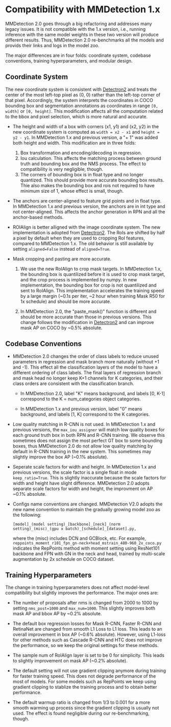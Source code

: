 # Compatibility with MMDetection 1.x

MMDetection 2.0 goes through a big refactoring and addresses many legacy issues. It is not compatible with the 1.x version, i.e., running inference with the same model weights in these two version will produce different results. Thus, MMDetection 2.0 re-benchmarks all the models and provids their links and logs in the model zoo.

The major differences are in four folds: coordinate system, codebase conventions, training hyperparameters, and modular design.

## Coordinate System
The new coordinate system is consistent with [Detectron2](https://github.com/facebookresearch/detectron2/) and treats the center of the most left-top pixel as (0, 0) rather than the left-top corner of that pixel.
Accordingly, the system interprets the coordinates in COCO bounding box and segmentation annotations as coordinates in range `[0, width]` or `[0, height]`.
This modification affects all the computation related to the bbox and pixel selection,
which is more natural and accurate.

- The height and width of a box with corners (x1, y1) and (x2, y2) in the new coordinate system is computed as `width = x2 - x1` and `height = y2 - y1`.
In MMDetection 1.x and previous version, a "+ 1" was added both height and width.
This modification are in three folds:

  1. Box transformation and encoding/decoding in regression.
  2. Iou calculation. This affects the matching process between ground truth and bounding box and the NMS process. The effect to compatibility is very negligible, though.
  3. The corners of bounding box is in float type and no longer quantized. This should provide more accurate bounding box results. Thie also makes the bounding box and rois not required to have minimum size of 1, whose effect is small, though.

- The anchors are center-aligned to feature grid points and in float type.
In MMDetection 1.x and previous version, the anchors are in int type and not center-aligned.
This affects the anchor generation in RPN and all the anchor-based methods.

- ROIAlign is better alligned with the image coordinate system. The new implementation is adopted from [Detectron2](https://github.com/facebookresearch/detectron2/tree/master/detectron2/layers/csrc/ROIAlign).
The RoIs are shifted by half a pixel by default when they are used to cropping RoI features, compared to MMDetection 1.x.
The old behavior is still available by setting `aligned=False` instead of `aligned=True`.

- Mask cropping and pasting are more accurate.

  1. We use the new RoIAlign to crop mask targets. In MMDetection 1.x, the bounding box is quantilized before it is used to crop mask target, and the crop process is implemented by numpy. In new implementation, the bounding box for crop is not quantilized and sent to RoIAlign. This implementation accelerates the training speed by a large margin (~0.1s per iter, ~2 hour when training Mask R50 for 1x schedule) and should be more accurate.

  2. In MMDetection 2.0, the "paste_mask()" function is different and should be more accurate than those in previous versions. This change follows the modification in [Detectron2](https://github.com/facebookresearch/detectron2/blob/master/detectron2/structures/masks.py) and can improve mask AP on COCO by ~0.5% absolute.

## Codebase Conventions

- MMDetection 2.0 changes the order of class labels to reduce unused parameters in regression and mask branch more naturally (without +1 and -1).
This effect all the classification layers of the model to have a different ordering of class labels. The final layers of regression branch and mask head no longer keep K+1 channels for K categories, and their class orders are consistent with the classification branch.

  - In MMDetection 2.0, label "K" means background, and labels [0, K-1] correspond to the K = num_categories object categories.

  - In MMDetection 1.x and previous version, label "0" means background, and labels [1, K] correspond to the K categories.

- Low quality matching in R-CNN is not used. In MMDetection 1.x and previous versions, the `max_iou_assigner` will match low quality boxes for each ground truth box in both RPN and R-CNN training. We observe this sometimes does not assign the most perfect GT box to some bounding boxes,
thus MMDetection 2.0 do not allow low quality matching by default in R-CNN training in the new system. This sometimes may slightly improve the box AP (~0.1% absolute).

- Seperate scale factors for width and height. In MMDetection 1.x and previous versions, the scale factor is a single float in mode `keep_ratio=True`. This is slightly inaccurate because the scale factors for width and height have slight difference. MMDetection 2.0 adopts separate scale factors for width and height, the improvment on AP ~0.1% absolute.

- Configs name conventions are changed. MMDetection V2.0 adopts the new name convention to maintain the gradually growing model zoo as the following:
  ```
  [model]_(model setting)_[backbone]_[neck]_(norm setting)_(misc)_(gpu x batch)_[schedule]_[dataset].py,
  ```
  where the (misc) includes DCN and GCBlock, etc. For example, `reppoints_moment_r101_fpn_gn-neck+head_mstrain_480-960_2x_coco.py` indicates the RepPoints method with moment setting using ResNet101 backbone and FPN with GN in the neck and head, trained by multi-scale augmentation by 2x schedule on COCO dataset.

## Training Hyperparameters

The change in training hyperparameters does not affect
model-level compatibility but slightly improves the performance. The major ones are:

- The number of proposals after nms is changed from 2000 to 1000 by setting `nms_post=1000` and `max_num=1000`.
This slightly improves both mask AP and bbox AP by ~0.2% absolute.

- The default box regression losses for Mask R-CNN, Faster R-CNN and RetinaNet are changed from smooth L1 Loss to L1 loss. This leads to an overall improvement in box AP (~0.6% absolute). However, using L1-loss for other methods such as Cascade R-CNN and HTC does not improve the performance, so we keep the original settings for these methods.

- The sample num of RoIAlign layer is set to be 0 for simplicity. This leads to slightly improvement on mask AP (~0.2% absolute).

- The default setting will not use gradient clipping anymore during training for faster training speed. This does not degrade performance of the most of models. For some models such as RepPoints we keep using gradient clipping to stablize the training process and to obtain better performance.

- The default warmup ratio is changed from 1/3 to 0.001 for a more smooth warming up process since the gradient clipping is usually not used. The effect is found negligible during our re-benchmarking, though.
